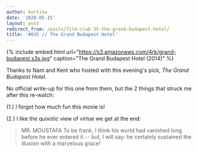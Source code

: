 ```yaml
---
author: kortina
date: '2020-05-15'
layout: post
redirect_from: /posts/film-club-35-the-grand-budapest-hotel/
title: '#035 // The Grand Budapest Hotel'
---
```


{% include embed.html url="https://s3.amazonaws.com/4rk/grand-budapest.s3s.jpg" caption="The Grand Budapest Hotel (2014)" %}

Thanks to Nam and Kent who hosted with this evening's pick, _The Grand Budapest Hotel._

No official write-up for this one from them, but the 2 things that struck me after this re-watch:

(1.) I forgot how much fun this movie is!

(2.) I like the quixotic view of virtue we get at the end:

> MR. MOUSTAFA
> To be frank, I think his world had
> vanished long before he ever entered it -- but, I will say: he certainly sustained the illusion with a marvelous grace!